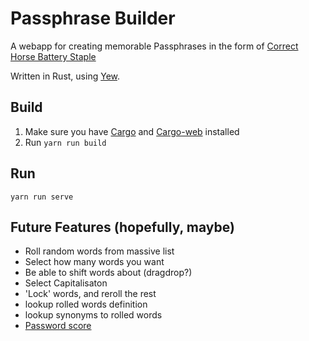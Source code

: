 # Passphrase Builder

A webapp for creating memorable Passphrases in the form of [Correct Horse Battery Staple](https://xkcd.com/936/)

Written in Rust, using [Yew](https://github.com/DenisKolodin/yew).

## Build
1. Make sure you have [Cargo](https://crates.io/) and [Cargo-web](https://docs.rs/crate/cargo-web/0.5.3) installed
2. Run `yarn run build`

## Run
`yarn run serve`

## Future Features (hopefully, maybe)
* Roll random words from massive list
* Select how many words you want
* Be able to shift words about (dragdrop?)
* Select Capitalisaton
* 'Lock' words, and reroll the rest
* lookup rolled words definition
* lookup synonyms to rolled words
* [Password score](https://github.com/shssoichiro/zxcvbn-rs)
